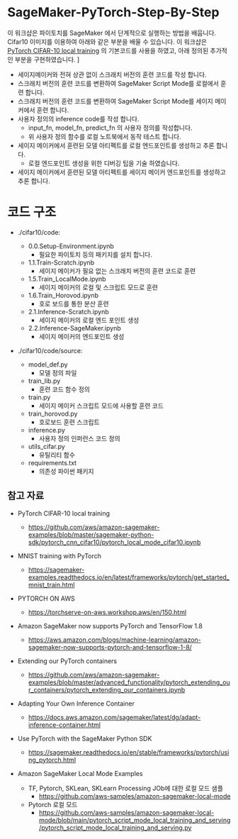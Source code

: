 # SageMaker-PyTorch-Step-By-Step
이 워크샵은 파이토치를 SageMaker 에서 단계적으로 실행하는 방법을 배웁니다.
Cifar10 이미지를 이용하여 아래와 같은 부분을 배울 수 있습니다. 이 워크샵은 [PyTorch CIFAR-10 local training](https://github.com/aws/amazon-sagemaker-examples/blob/master/sagemaker-python-sdk/pytorch_cnn_cifar10/pytorch_local_mode_cifar10.ipynb) 의 기본코드를 사용을 하였고, 아래 정의된 추가적인 부분을 구현하였습니다.
]

- 세이지메이커와 전혀 상관 없이 스크래치 버전의 훈련 코드를 작성 합니다.
- 스크래치 버전의 훈련 코드를 변환하여 SageMaker Script Mode를 로컬에서 훈련 합니다.
- 스크래치 버전의 훈련 코드를 변환하여 SageMaker Script Mode를 세이지 메이커에서 훈련 합니다.
- 사용자 정의의 inference code를 작성 합니다.
    - input_fn, model_fn, predict_fn 의 사용자 정의를 작성합니다.
    - 위 사용자 정의 함수를 로컬 노트북에서 동작 테스트 합니다.
- 세이지 메이커에서 훈련된 모델 아티펙트를 로컬 엔드포인트를 생성하고 추론 합니다.
    - 로컬 엔드포인트 생성을 위한 디버깅 팁을 기술 하였습니다.
- 세이지 메이커에서 훈련된 모델 아티펙트를 세이지 메이커 엔드포인트를 생성하고 추론 합니다.    

# 코드 구조

- ./cifar10/code:
    - 0.0.Setup-Environment.ipynb
        - 필요한 파이토치 등의 패키지를 설치 합니다.
    - 1.1.Train-Scratch.ipynb
        - 세이지 메이커가 필요 없는 스크래치 버전의 훈련 코드로 훈련
    - 1.5.Train_LocalMode.ipynb
        - 세이지 메이커의 로컬 및  스크립트 모드로 훈련
    - 1.6.Train_Horovod.ipynb        
        - 호로 보드를 통한 분산 훈련
    - 2.1.Inference-Scratch.ipynb
        - 세이지 메이커의 로컬 엔드 포인트 생성
    - 2.2.Inference-SageMaker.ipynb
        - 세이지 메이커의 엔드포인트 생성


- ./cifar10/code/source:
    - model_def.py        
        - 모델 정의 파일
    - train_lib.py  
        - 훈련 코드 함수 정의
    - train.py
        - 세이지 메이커 스크립트 모드에 사용할 훈련 코드
    - train_horovod.py        
        - 호로보드 훈련 스크립트
    - inference.py
        - 사용자 정의 인퍼런스 코드 정의        
    - utils_cifar.py
        - 유틸리티 함수
    - requirements.txt 
        - 의존성 파이썬 패키지

## 참고 자료

- PyTorch CIFAR-10 local training
    - https://github.com/aws/amazon-sagemaker-examples/blob/master/sagemaker-python-sdk/pytorch_cnn_cifar10/pytorch_local_mode_cifar10.ipynb


- MNIST training with PyTorch
    - https://sagemaker-examples.readthedocs.io/en/latest/frameworks/pytorch/get_started_mnist_train.html


- PYTORCH ON AWS
    - https://torchserve-on-aws.workshop.aws/en/150.html


- Amazon SageMaker now supports PyTorch and TensorFlow 1.8
    - https://aws.amazon.com/blogs/machine-learning/amazon-sagemaker-now-supports-pytorch-and-tensorflow-1-8/


- Extending our PyTorch containers
    - https://github.com/aws/amazon-sagemaker-examples/blob/master/advanced_functionality/pytorch_extending_our_containers/pytorch_extending_our_containers.ipynb


- Adapting Your Own Inference Container
    - https://docs.aws.amazon.com/sagemaker/latest/dg/adapt-inference-container.html


- Use PyTorch with the SageMaker Python SDK
    - https://sagemaker.readthedocs.io/en/stable/frameworks/pytorch/using_pytorch.html


- Amazon SageMaker Local Mode Examples
    - TF, Pytorch, SKLean, SKLearn Processing JOb에 대한 로컬 모드 샘플
        - https://github.com/aws-samples/amazon-sagemaker-local-mode
    - Pytorch 로컬 모드
        - https://github.com/aws-samples/amazon-sagemaker-local-mode/blob/main/pytorch_script_mode_local_training_and_serving/pytorch_script_mode_local_training_and_serving.py    
